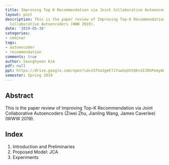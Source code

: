 ```yaml
---
title: Improving Top K Recommendation via Joint Collaborative Autoencoders
layout: post
description: This is the paper review of Improving Top-K Recommendation via Joint
  Collaborative Autoencoders (WWW 2019).
date: '2019-05-30'
categories:
- seminar
tags:
- autoencoder
- recommendation
comments: true
author: Seunghyeon Kim
pdf: null
ppt: https://drive.google.com/open?id=15fXa3gmF7J7uwGqVUtQ6rdIJRXPemyAO
semester: Spring 2019
---
```


## Abstract
This is the paper review of Improving Top-K Recommendation via Joint Collaborative Autoencoders (Ziwei Zhu, Jianling Wang, James Caverlee) (WWW 2019).

## Index
1. Introduction and Preliminaries
2. Proposed Model: JCA
3. Experiments